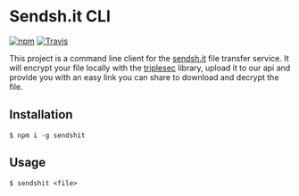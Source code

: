# Sendsh.it CLI

[![npm](https://img.shields.io/npm/v/sendshit.svg)](https://www.npmjs.com/package/sendshit) 
[![Travis](https://img.shields.io/travis/shitty-inc/sendshit-cli.svg)](https://travis-ci.com/shitty-inc/sendshit-cli)

This project is a command line client for the [sendsh.it](https://github.com/shitty-inc/sendsh.it) file
transfer service. It will encrypt your file locally with the [triplesec](https://github.com/keybase/triplesec) library, upload it to our api and provide you with an easy link you can share to download and decrypt the file.

## Installation

```
$ npm i -g sendshit
```

## Usage

```
$ sendshit <file>
```
